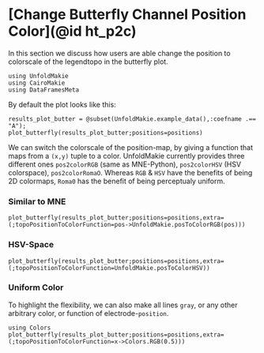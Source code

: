 # [Change Butterfly Channel Position Color](@id ht_p2c)

In this section we discuss how users are able change the position to colorscale of the legendtopo in the butterfly plot.

```@example main
using UnfoldMakie
using CairoMakie
using DataFramesMeta
```

By default the plot looks like this:
```@example main
results_plot_butter = @subset(UnfoldMakie.example_data(),:coefname .== "A");
plot_butterfly(results_plot_butter;positions=positions)
```

We can switch the colorscale of the position-map, by giving a function that maps from a `(x,y)` tuple to a color. UnfoldMakie currently provides three different ones `pos2colorRGB` (same as MNE-Python), `pos2colorHSV` (HSV colorspace), `pos2colorRomaO`. Whereas `RGB` & `HSV` have the benefits of being 2D colormaps, `Roma0` has the benefit of being perceptualy uniform.


### Similar to MNE
```@example main
plot_butterfly(results_plot_butter;positions=positions,extra=(;topoPositionToColorFunction=pos->UnfoldMakie.posToColorRGB(pos)))
```

### HSV-Space
```@example main
plot_butterfly(results_plot_butter;positions=positions,extra=(;topoPositionToColorFunction=UnfoldMakie.posToColorHSV))
```

### Uniform Color
To highlight the flexibility, we can also make all lines `gray`, or any other arbitrary color, or function of electrode-`position`.
```@example main
using Colors
plot_butterfly(results_plot_butter;positions=positions,extra=(;topoPositionToColorFunction=x->Colors.RGB(0.5)))
```
